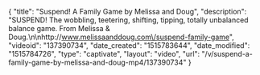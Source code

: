{
    "title": "Suspend! A Family Game by Melissa and Doug",
    "description": "SUSPEND! The wobbling, teetering, shifting, tipping, totally unbalanced balance game. From Melissa & Doug.\n\nhttp:\/\/www.melissaanddoug.com\/suspend-family-game",
    "videoid": "137390734",
    "date_created": "1515783644",
    "date_modified": "1515784726",
    "type": "captivate",
    "layout": "video",
    "url": "\/v\/suspend-a-family-game-by-melissa-and-doug-mp4\/137390734"
}